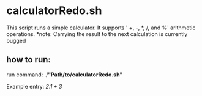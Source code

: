 # calculatorRedo.sh

This script runs a simple calculator. 
It supports ' +, -, *, /, and %' arithmetic operations.
*note: Carrying the result to the next calculation is currently bugged

## how to run:

run command: ./**"Path/to/calculatorRedo.sh"**

Example entry: *2.1 + 3*
